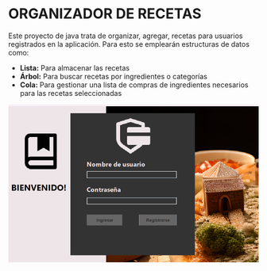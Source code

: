 # ORGANIZADOR DE RECETAS

Este proyecto de java trata de organizar, agregar, recetas para usuarios registrados en la aplicación. Para esto se emplearán estructuras de datos como:

+ **Lista:** Para almacenar las recetas
+ **Árbol:** Para buscar recetas por ingredientes o categorías
+ **Cola:** Para gestionar una lista de compras de ingredientes necesarios para las recetas seleccionadas

![Login](image.png)
